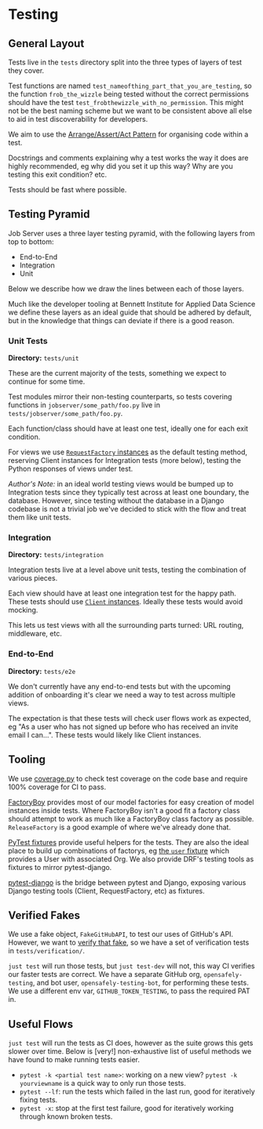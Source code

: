 # Testing

## General Layout
Tests live in the `tests` directory split into the three types of layers of test they cover.

Test functions are named `test_nameofthing_part_that_you_are_testing`, so the function `frob_the_wizzle` being tested without the correct permissions should have the test `test_frobthewizzle_with_no_permission`.
This might not be the best naming scheme but we want to be consistent above all else to aid in test discoverability for developers.

We aim to use the [Arrange/Assert/Act Pattern](https://java-design-patterns.com/patterns/arrange-act-assert/) for organising code within a test.

Docstrings and comments explaining why a test works the way it does are highly recommended, eg why did you set it up this way? Why are you testing this exit condition? etc.

Tests should be fast where possible.


## Testing Pyramid
Job Server uses a three layer testing pyramid, with the following layers from top to bottom:
* End-to-End
* Integration
* Unit

Below we describe how we draw the lines between each of those layers.

Much like the developer tooling at Bennett Institute for Applied Data Science we define these layers as an ideal guide that should be adhered by default, but in the knowledge that things can deviate if there is a good reason.


### Unit Tests
**Directory:** `tests/unit`

These are the current majority of the tests, something we expect to continue for some time.

Test modules mirror their non-testing counterparts, so tests covering functions in `jobserver/some_path/foo.py` live in `tests/jobserver/some_path/foo.py`.

Each function/class should have at least one test, ideally one for each exit condition.

For views we use [`RequestFactory` instances](https://docs.djangoproject.com/en/3.2/topics/testing/advanced/#the-request-factory) as the default testing method, reserving Client instances for Integration tests (more below), testing the Python responses of views under test.

*Author's Note:* in an ideal world testing views would be bumped up to Integration tests since they typically test across at least one boundary, the database.
However, since testing without the database in a Django codebase is not a trivial job we've decided to stick with the flow and treat them like unit tests.


### Integration
**Directory:** `tests/integration`

Integration tests live at a level above unit tests, testing the combination of various pieces.

Each view should have at least one integration test for the happy path.
These tests should use [`Client` instances](https://docs.djangoproject.com/en/3.2/topics/testing/tools/#the-test-client).
Ideally these tests would avoid mocking.

This lets us test views with all the surrounding parts turned: URL routing, middleware, etc.


### End-to-End
**Directory:** `tests/e2e`

We don't currently have any end-to-end tests but with the upcoming addition of onboarding it's clear we need a way to test across multiple views.

The expectation is that these tests will check user flows work as expected, eg "As a user who has not signed up before who has received an invite email I can…".  These tests would likely like Client instances.


## Tooling
We use [coverage.py](https://coverage.readthedocs.io/) to check test coverage on the code base and require 100% coverage for CI to pass.

[FactoryBoy](https://factoryboy.readthedocs.io/) provides most of our model factories for easy creation of model instances inside tests.
Where FactoryBoy isn't a good fit a factory class should attempt to work as much like a FactoryBoy class factory as possible.
`ReleaseFactory` is a good example of where we've already done that.

[PyTest fixtures](https://docs.pytest.org/en/6.2.x/fixture.html) provide useful helpers for the tests.
They are also the ideal place to build up combinations of factorys, eg [the `user` fixture](https://github.com/opensafely-core/job-server/blob/62a376aa120542d246efd854bc1d4de1b70a60cf/tests/conftest.py#L63-L77) which provides a User with associated Org.
We also provide DRF's testing tools as fixtures to mirror pytest-django.

[pytest-django](https://pytest-django.readthedocs.io/en/latest/) is the bridge between pytest and Django, exposing various Django testing tools (Client, RequestFactory, etc) as fixtures.


## Verified Fakes
We use a fake object, `FakeGitHubAPI`, to test our uses of GitHub's API.
However, we want to [verify that fake](https://pythonspeed.com/articles/verified-fakes/), so we have a set of verification tests in `tests/verification/`.

`just test` will run those tests, but `just test-dev` will not, this way CI verifies our faster tests are correct.
We have a separate GitHub org, `opensafely-testing`, and bot user, `opensafely-testing-bot`, for performing these tests.
We use a different env var, `GITHUB_TOKEN_TESTING`, to pass the required PAT in.


## Useful Flows
`just test` will run the tests as CI does, however as the suite grows this gets slower over time.
Below is [very!] non-exhaustive list of useful methods we have found to make running tests easier.

* `pytest -k <partial test name>`: working on a new view? `pytest -k yourviewname` is a quick way to only run those tests.
* `pytest --lf`: run the tests which failed in the last run, good for iteratively fixing tests.
* `pytest -x`: stop at the first test failure, good for iteratively working through known broken tests.
